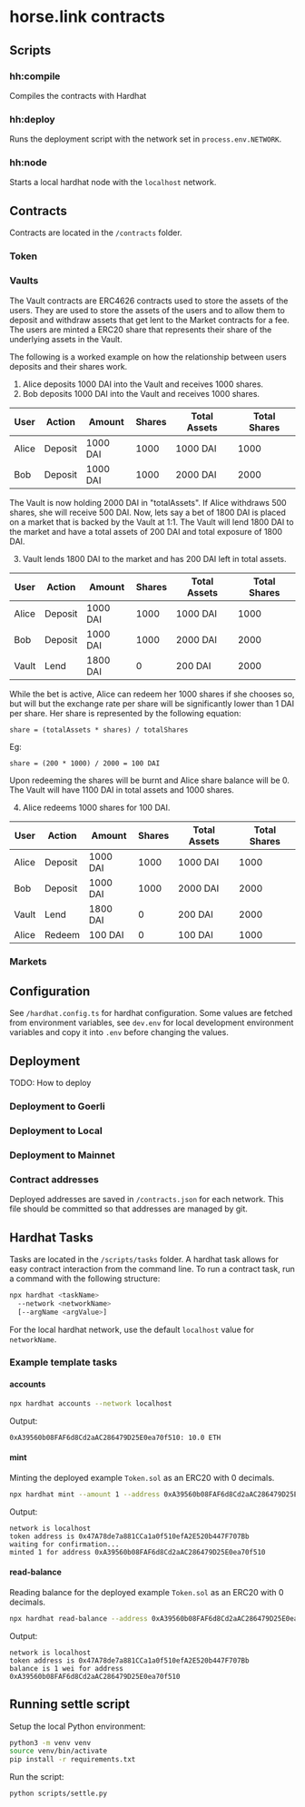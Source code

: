 # horse.link contracts

## Scripts

### hh:compile
Compiles the contracts with Hardhat

### hh:deploy
Runs the deployment script with the network set in `process.env.NETWORK`.

### hh:node
Starts a local hardhat node with the `localhost` network.

## Contracts
Contracts are located in the `/contracts` folder.

### Token

### Vaults
The Vault contracts are ERC4626 contracts used to store the assets of the users. They are used to store the assets of the users and to allow them to deposit and withdraw assets that get lent to the Market contracts for a fee.  The users are minted a ERC20 share that represents their share of the underlying assets in the Vault.

The following is a worked example on how the relationship between users deposits and their shares work.

1. Alice deposits 1000 DAI into the Vault and receives 1000 shares.
2. Bob deposits 1000 DAI into the Vault and receives 1000 shares.

| User | Action | Amount | Shares | Total Assets | Total Shares |
| ---- | ------ | ------ | ------ | ------------ | ------------ |
| Alice | Deposit | 1000 DAI | 1000 | 1000 DAI | 1000 |
| Bob | Deposit | 1000 DAI | 1000 | 2000 DAI | 2000 |

The Vault is now holding 2000 DAI in "totalAssets".  If Alice withdraws 500 shares, she will receive 500 DAI.  Now, lets say a bet of 1800 DAI is placed on a market that is backed by the Vault at 1:1.  The Vault will lend 1800 DAI to the market and have a total assets of 200 DAI and total exposure of 1800 DAI.

3. Vault lends 1800 DAI to the market and has 200 DAI left in total assets.

| User | Action | Amount | Shares | Total Assets | Total Shares |
| ---- | ------ | ------ | ------ | ------------ | ------------ |
| Alice | Deposit | 1000 DAI | 1000 | 1000 DAI | 1000 |
| Bob | Deposit | 1000 DAI | 1000 | 2000 DAI | 2000 |
| Vault | Lend | 1800 DAI | 0 | 200 DAI | 2000 |

While the bet is active, Alice can redeem her 1000 shares if she chooses so, but will but the exchange rate per share will be significantly lower than 1 DAI per share.  Her share is represented by the following equation:

```text
share = (totalAssets * shares) / totalShares
```

Eg:
``` text
share = (200 * 1000) / 2000 = 100 DAI
```

Upon redeeming the shares will be burnt and Alice share balance will be 0.  The Vault will have 1100 DAI in total assets and 1000 shares.

4. Alice redeems 1000 shares for 100 DAI.

| User | Action | Amount | Shares | Total Assets | Total Shares |
| ---- | ------ | ------ | ------ | ------------ | ------------ |
| Alice | Deposit | 1000 DAI | 1000 | 1000 DAI | 1000 |
| Bob | Deposit | 1000 DAI | 1000 | 2000 DAI | 2000 |
| Vault | Lend | 1800 DAI | 0 | 200 DAI | 2000 |
| Alice | Redeem | 100 DAI | 0 | 100 DAI | 1000 |

### Markets

## Configuration
See `/hardhat.config.ts` for hardhat configuration. Some values are fetched from environment variables, see `dev.env` for local development environment variables and copy it into `.env` before changing the values.

## Deployment
TODO: How to deploy

### Deployment to Goerli

### Deployment to Local

### Deployment to Mainnet



### Contract addresses
Deployed addresses are saved in `/contracts.json` for each network. This file should be committed so that addresses are managed by git.

## Hardhat Tasks
Tasks are located in the `/scripts/tasks` folder.
A hardhat task allows for easy contract interaction from the command line. To run a contract task, run a command with the following structure:
```bash
npx hardhat <taskName>
  --network <networkName>
  [--argName <argValue>]
```
For the local hardhat network, use the default `localhost` value for `networkName`. 

### Example template tasks
#### accounts
```bash
npx hardhat accounts --network localhost
```
Output:
```
0xA39560b08FAF6d8Cd2aAC286479D25E0ea70f510: 10.0 ETH
```
#### mint
Minting the deployed example `Token.sol` as an ERC20 with 0 decimals.
```bash
npx hardhat mint --amount 1 --address 0xA39560b08FAF6d8Cd2aAC286479D25E0ea70f510 --network localhost
```
Output:
```
network is localhost
token address is 0x47A78de7a881CCa1a0f510efA2E520b447F707Bb
waiting for confirmation...
minted 1 for address 0xA39560b08FAF6d8Cd2aAC286479D25E0ea70f510
```
#### read-balance
Reading balance for the deployed example `Token.sol` as an ERC20 with 0 decimals.
```bash
npx hardhat read-balance --address 0xA39560b08FAF6d8Cd2aAC286479D25E0ea70f510 --network localhost
```
Output:
```
network is localhost
token address is 0x47A78de7a881CCa1a0f510efA2E520b447F707Bb
balance is 1 wei for address 0xA39560b08FAF6d8Cd2aAC286479D25E0ea70f510
```

## Running settle script

Setup the local Python environment:

```bash
python3 -m venv venv
source venv/bin/activate
pip install -r requirements.txt
```

Run the script:

```bash
python scripts/settle.py
```